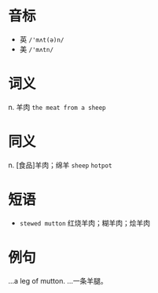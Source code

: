 # 音标

- 英 `/'mʌt(ə)n/`
- 美 `/'mʌtn/`

# 词义

n. 羊肉
`the meat from a sheep`

# 同义

n. [食品]羊肉；绵羊
`sheep` `hotpot`

# 短语

- `stewed mutton` 红烧羊肉；糊羊肉；烩羊肉

# 例句

...a leg of mutton.
…一条羊腿。


